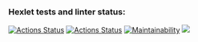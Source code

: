 ### Hexlet tests and linter status:

[![Actions Status](https://github.com/danielvinogradov/java-project-lvl1/workflows/hexlet-check/badge.svg)](https://github.com/danielvinogradov/java-project-lvl1/actions)
[![Actions Status](https://github.com/danielvinogradov/java-project-lvl1/actions/workflows/gradle/badge.svg)](https://github.com/danielvinogradov/java-project-lvl1/actions)
[![Maintainability](https://api.codeclimate.com/v1/badges/a99a88d28ad37a79dbf6/maintainability)](https://codeclimate.com/github/codeclimate/codeclimate/maintainability)
<a href="https://codeclimate.com/github/codeclimate/codeclimate/test_coverage"><img src="https://api.codeclimate.com/v1/badges/a99a88d28ad37a79dbf6/test_coverage" /></a>
